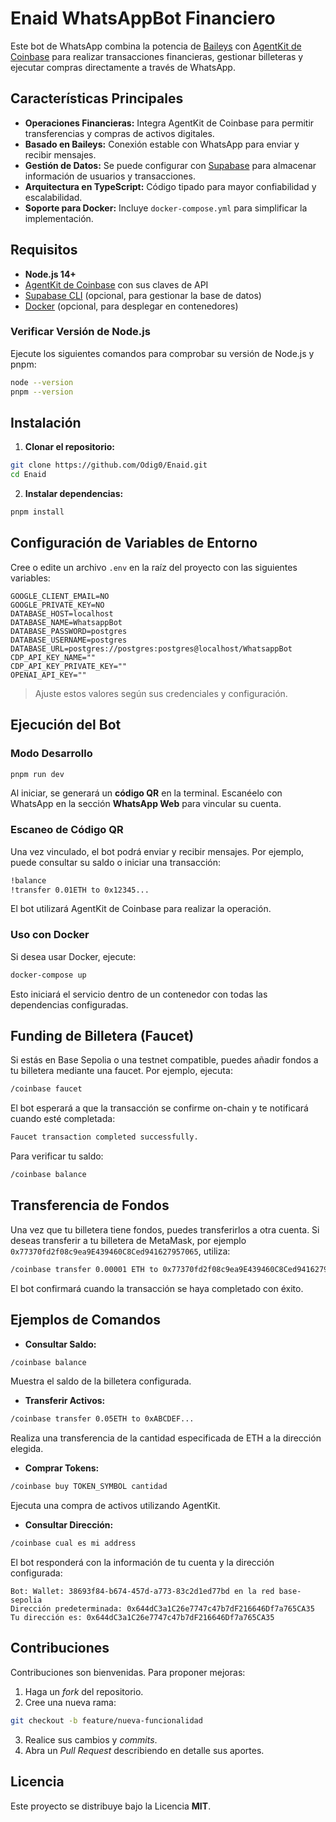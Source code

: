 # Enaid WhatsAppBot Financiero

Este bot de WhatsApp combina la potencia de [Baileys](https://github.com/adiwajshing/Baileys) con [AgentKit de Coinbase](https://portal.cdp.coinbase.com/access/api) para realizar transacciones financieras, gestionar billeteras y ejecutar compras directamente a través de WhatsApp.

## Características Principales

- **Operaciones Financieras:** Integra AgentKit de Coinbase para permitir transferencias y compras de activos digitales.
- **Basado en Baileys:** Conexión estable con WhatsApp para enviar y recibir mensajes.
- **Gestión de Datos:** Se puede configurar con [Supabase](https://supabase.com/) para almacenar información de usuarios y transacciones.
- **Arquitectura en TypeScript:** Código tipado para mayor confiabilidad y escalabilidad.
- **Soporte para Docker:** Incluye `docker-compose.yml` para simplificar la implementación.

## Requisitos

- **Node.js 14+**
- [AgentKit de Coinbase](https://portal.cdp.coinbase.com/access/api) con sus claves de API
- [Supabase CLI](https://supabase.com/docs/guides/cli) (opcional, para gestionar la base de datos)
- [Docker](https://www.docker.com/) (opcional, para desplegar en contenedores)

### Verificar Versión de Node.js

Ejecute los siguientes comandos para comprobar su versión de Node.js y pnpm:

```bash
node --version
pnpm --version
```

## Instalación

1. **Clonar el repositorio:**
```bash
git clone https://github.com/Odig0/Enaid.git
cd Enaid
```
2. **Instalar dependencias:**
```bash
pnpm install
```

## Configuración de Variables de Entorno

Cree o edite un archivo `.env` en la raíz del proyecto con las siguientes variables:

```env
GOOGLE_CLIENT_EMAIL=NO
GOOGLE_PRIVATE_KEY=NO
DATABASE_HOST=localhost
DATABASE_NAME=WhatsappBot
DATABASE_PASSWORD=postgres
DATABASE_USERNAME=postgres
DATABASE_URL=postgres://postgres:postgres@localhost/WhatsappBot
CDP_API_KEY_NAME=""
CDP_API_KEY_PRIVATE_KEY=""
OPENAI_API_KEY=""
```

> Ajuste estos valores según sus credenciales y configuración.

## Ejecución del Bot

### Modo Desarrollo

```bash
pnpm run dev
```

Al iniciar, se generará un **código QR** en la terminal. Escanéelo con WhatsApp en la sección **WhatsApp Web** para vincular su cuenta.

### Escaneo de Código QR

Una vez vinculado, el bot podrá enviar y recibir mensajes. Por ejemplo, puede consultar su saldo o iniciar una transacción:

```bash
!balance
!transfer 0.01ETH to 0x12345...
```

El bot utilizará AgentKit de Coinbase para realizar la operación.

### Uso con Docker

Si desea usar Docker, ejecute:

```bash
docker-compose up
```

Esto iniciará el servicio dentro de un contenedor con todas las dependencias configuradas.

## Funding de Billetera (Faucet)

Si estás en Base Sepolia o una testnet compatible, puedes añadir fondos a tu billetera mediante una faucet. Por ejemplo, ejecuta:

```bash
/coinbase faucet
```

El bot esperará a que la transacción se confirme on-chain y te notificará cuando esté completada:

```bash
Faucet transaction completed successfully.
```

Para verificar tu saldo:

```bash
/coinbase balance
```

## Transferencia de Fondos

Una vez que tu billetera tiene fondos, puedes transferirlos a otra cuenta. Si deseas transferir a tu billetera de MetaMask, por ejemplo `0x77370fd2f08c9ea9E439460C8Ced941627957065`, utiliza:

```bash
/coinbase transfer 0.00001 ETH to 0x77370fd2f08c9ea9E439460C8Ced941627957065
```

El bot confirmará cuando la transacción se haya completado con éxito.

## Ejemplos de Comandos

- **Consultar Saldo:**

```bash
/coinbase balance
```

Muestra el saldo de la billetera configurada.

- **Transferir Activos:**

```bash
/coinbase transfer 0.05ETH to 0xABCDEF...
```

Realiza una transferencia de la cantidad especificada de ETH a la dirección elegida.

- **Comprar Tokens:**

```bash
/coinbase buy TOKEN_SYMBOL cantidad
```

Ejecuta una compra de activos utilizando AgentKit.

- **Consultar Dirección:**

```bash
/coinbase cual es mi address
```

El bot responderá con la información de tu cuenta y la dirección configurada:

```
Bot: Wallet: 38693f84-b674-457d-a773-83c2d1ed77bd en la red base-sepolia
Dirección predeterminada: 0x644dC3a1C26e7747c47b7dF216646Df7a765CA35
Tu dirección es: 0x644dC3a1C26e7747c47b7dF216646Df7a765CA35
```

## Contribuciones

Contribuciones son bienvenidas. Para proponer mejoras:

1. Haga un *fork* del repositorio.
2. Cree una nueva rama:
```bash
git checkout -b feature/nueva-funcionalidad
```
3. Realice sus cambios y *commits*.
4. Abra un *Pull Request* describiendo en detalle sus aportes.

## Licencia

Este proyecto se distribuye bajo la Licencia **MIT**.
